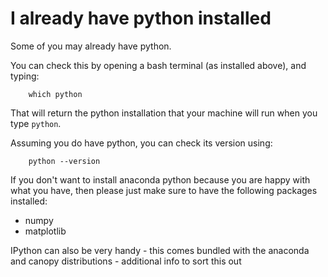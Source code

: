 ---
---

# I already have python installed

Some of you may already have python. 

You can check this by opening a bash terminal (as installed above), and typing:

		which python

That will return the python installation that your machine will run when you type ```python```.

Assuming you do have python, you can check its version using:
		
		python --version

If you don't want to install anaconda python because you are happy with what you have, then please just make sure to have the following 
packages installed:

- numpy
- matplotlib

IPython can also be very handy - this comes bundled with the anaconda and canopy distributions - additional info to sort this out 